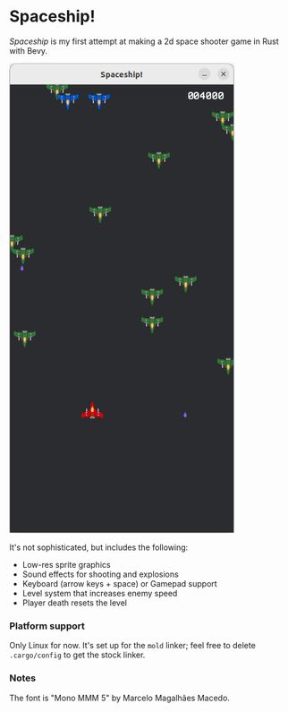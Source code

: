 # Spaceship!

*Spaceship* is my first attempt at making a 2d space shooter game in Rust with Bevy.

![Screenshot of the game, showing the player ship surrounded by enemy ships](/demo.png)

It's not sophisticated, but includes the following:
- Low-res sprite graphics
- Sound effects for shooting and explosions
- Keyboard (arrow keys + space) or Gamepad support
- Level system that increases enemy speed
- Player death resets the level

### Platform support

Only Linux for now. It's set up for the `mold` linker; feel free to delete
`.cargo/config` to get the stock linker.

### Notes

The font is "Mono MMM 5" by Marcelo Magalhães Macedo.
